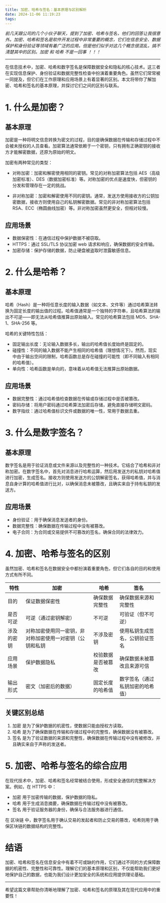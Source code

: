 ```yaml
---
title: 加密、哈希与签名：基本原理与区别解析
date: 2024-11-06 11:19:23
tags:
---
```


*前几天跟公司的几个小伙子聊天，提到了加密、哈希与签名，他们的回答让我很意外。加密、哈希和签名是软件开发过程中非常重要的概念，它们在信息安全、数据保护和身份验证等领域有着广泛的应用。但是他们似乎对这几个概念很混乱，搞不清楚其中的区别。加密 和 哈希 不是一回事 ！！！*
***

在信息技术中，加密、哈希和数字签名是保障数据安全和隐私的核心技术。这三者在实现信息保护、身份验证和数据完整性检查中扮演着重要角色。虽然它们常常被一同提及，但它们在工作原理和应用场景上有着显著的区别。本文将带你了解加密、哈希和签名的基本原理，并探讨它们之间的区别与联系。

# 1. 什么是加密？
## 基本原理
加密是一种将明文信息转换为密文的过程，目的是确保数据在传输和存储过程中不会被未授权的人员查看。加密算法通常依赖于一个密钥，只有拥有正确密钥的接收方才能解密数据，还原为原始的明文。

加密有两种常见的类型：

+ 对称加密：加密和解密使用相同的密钥。常见的对称加密算法包括 AES（高级加密标准）、DES（数据加密标准）等。对称加密的优点是速度快，但密钥的分发和管理存在一定的挑战。

+ 非对称加密：加密和解密使用不同的密钥。通常，发送方使用接收方的公钥加密数据，接收方则使用自己的私钥解密数据。常见的非对称加密算法包括 RSA、ECC（椭圆曲线加密）等。非对称加密虽然更安全，但相对较慢。

## 应用场景
+ 数据保密性：在通信过程中保护数据不被窃取。
+ HTTPS：通过 SSL/TLS 协议加密 web 请求和响应，确保数据的安全传输。
+ 加密存储：保护存储的数据，防止硬盘被盗取时泄露敏感信息。

# 2. 什么是哈希？
## 基本原理
哈希（Hash）是一种将任意长度的输入数据（如文本、文件等）通过哈希算法转换为固定长度的输出值的过程。哈希值通常是一个独特的字符串，且哈希算法的输出不可逆——即无法从哈希值推算出原始输入。常见的哈希算法包括 MD5、SHA-1、SHA-256 等。

哈希的关键特性包括：

+ 固定输出长度：无论输入数据多长，输出的哈希值长度始终是固定的。
+ 碰撞性：不同的输入数据不能产生相同的哈希值（理想情况下）。然而，现实中由于输出空间的限制，哈希函数总是存在碰撞的可能性（即不同输入有相同的哈希值）。
+ 单向性：哈希函数是单向的，意味着从哈希值无法推算出原始数据。
## 应用场景
+ 数据完整性：通过哈希值检查数据在传输或存储过程中是否被篡改。
+ 密码存储：将用户密码通过哈希算法加密后存储，避免直接存储明文密码。
+ 数字指纹：通过哈希值标识文件或数据的唯一性，常用于数据去重。

# 3. 什么是数字签名？
## 基本原理
数字签名是用于验证消息或文件来源以及完整性的一种技术。它结合了哈希和非对称加密。在数字签名中，首先对消息进行哈希运算，然后用发送方的私钥对哈希值进行加密，生成签名。接收方则使用发送方的公钥解密签名，获得哈希值，并与消息自身计算的哈希值进行比对，以确保消息未被篡改，且确实来自于持有私钥的发送方。

## 应用场景
+ 身份验证：用于确保消息发送者的身份。
+ 数据完整性：确保数据在传输过程中没有被篡改。
+ 电子合同：为合同或交易提供不可篡改的签名，确保合同的法律效力。

# 4. 加密、哈希与签名的区别
虽然加密、哈希和签名在数据安全中都扮演着重要角色，但它们各自的目的和使用方式有所不同。

|特性|加密|哈希|签名|
|---|---|---|---|
|目的|保证数据保密性|确保数据完整性|确保数据来源和完整性
|是否可逆|可逆（通过密钥解密）|不可逆|可验证（但不可逆）
|涉及的密钥|对称加密使用同一密钥，非对称加密使用一对密钥（公钥和私钥|不涉及密钥|使用私钥生成签名，公钥验证签名|
|应用场景|保护数据隐私|校验数据是否被篡改|确保数据未被篡改且来源可信|
|输出形式|密文（加密后的数据）|固定长度的哈希值|数字签名（通过私钥加密的哈希值）|

## 关键区别总结
1. 加密 是为了保护数据的机密性，使数据只能由授权方读取。
2. 哈希 是为了确保数据在传输和存储过程中的完整性，确保数据没有被篡改。
3. 签名 是为了验证数据的来源和完整性，确保数据在传输过程中没有被修改，并且确实来自于声称的发送者。

# 5. 加密、哈希与签名的综合应用
在现代技术中，加密、哈希和签名经常被结合使用，形成安全通信的完整解决方案。例如，在 HTTPS 中：

- 加密 用于加密传输的数据，保护数据的隐私。
- 哈希 用于生成消息摘要，确保数据在传输过程中没有被篡改。
- 签名 用于验证服务器的身份，确保与合法服务器进行通信。

在 区块链 中，数字签名用于确认交易的发起者和防止交易的篡改，哈希则用于确保区块链的数据结构的完整性。

# 结语
加密、哈希和签名在信息安全中有着不可或缺的作用，它们通过不同的方式保障数据的机密性、完整性和可靠性。理解它们的基本原理和区别，不仅能帮助我们更好地保护自己的数据，也能为我们设计更加安全的系统和应用提供理论基础。

----

希望这篇文章帮助你清晰地理解了加密、哈希和签名的原理及其在现代应用中的重要性！